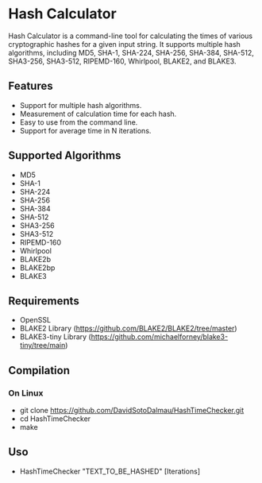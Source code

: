 # Hash Calculator

Hash Calculator is a command-line tool for calculating the times of various cryptographic hashes for a given input string. It supports multiple hash algorithms, including MD5, SHA-1, SHA-224, SHA-256, SHA-384, SHA-512, SHA3-256, SHA3-512, RIPEMD-160, Whirlpool, BLAKE2, and BLAKE3.

## Features

- Support for multiple hash algorithms.
- Measurement of calculation time for each hash.
- Easy to use from the command line.
- Support for average time in N iterations.

## Supported Algorithms

- MD5
- SHA-1
- SHA-224
- SHA-256
- SHA-384
- SHA-512
- SHA3-256
- SHA3-512
- RIPEMD-160
- Whirlpool
- BLAKE2b
- BLAKE2bp
- BLAKE3

## Requirements

- OpenSSL
- BLAKE2 Library (https://github.com/BLAKE2/BLAKE2/tree/master)
- BLAKE3-tiny Library (https://github.com/michaelforney/blake3-tiny/tree/main)

## Compilation

### On Linux

- git clone https://github.com/DavidSotoDalmau/HashTimeChecker.git 
- cd HashTimeChecker
- make

## Uso

- HashTimeChecker "TEXT_TO_BE_HASHED" [Iterations]
